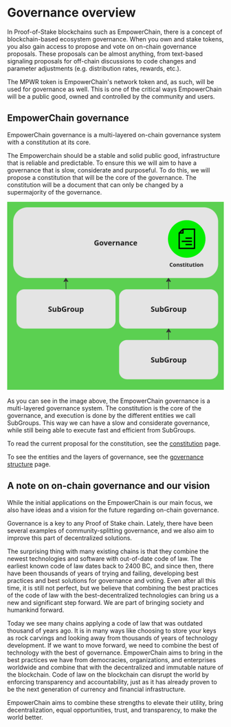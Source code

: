 # Governance overview

In Proof-of-Stake blockchains such as EmpowerChain, there is a concept of blockchain-based ecosystem governance. 
When you own and stake tokens, you also gain access to propose and vote on on-chain governance proposals. 
These proposals can be almost anything, from text-based signaling proposals for off-chain discussions to 
code changes and parameter adjustments (e.g. distribution rates, rewards, etc.).

The MPWR token is EmpowerChain's network token and, as such, will be used for governance as well. 
This is one of the critical ways EmpowerChain will be a public good, owned and controlled by the community and users.

## EmpowerChain governance

EmpowerChain governance is a multi-layered on-chain governance system with a constitution at its core.

The Empowerchain should be a stable and solid public good, infrastructure that is reliable and predictable. 
To ensure this we will aim to have a governance that is slow, considerate and purposeful. To do this,
we will propose a constitution that will be the core of the governance. The constitution will be a
document that can only be changed by a supermajority of the governance.

![EmpowerChain governance overview](governance-overview.png)

As you can see in the image above, the EmpowerChain governance is a multi-layered governance system.
The constitution is the core of the governance, and execution is done by the different entities we call SubGroups.
This way we can have a slow and considerate governance, while still being able to execute fast and efficient from SubGroups.

To read the current proposal for the constitution, see the [constitution](constitution.md) page.

To see the entities and the layers of governance, see the [governance structure](structure.md) page.

## A note on on-chain governance and our vision
While the initial applications on the EmpowerChain is our main focus, 
we also have ideas and a vision for the future regarding on-chain governance. 

Governance is a key to any Proof of Stake chain. Lately, there have been several examples of 
community-splitting governance, and we also aim to improve this part of decentralized solutions.

The surprising thing with many existing chains is that they combine the newest technologies and software with 
out-of-date code of law. The earliest known code of law dates back to 2400 BC, and since then, 
there have been thousands of years of trying and failing, developing best practices and best solutions 
for governance and voting. Even after all this time, it is still not perfect, but we believe that combining 
the best practices of the code of law with the best-decentralized technologies can bring us a new and 
significant step forward. We are part of bringing society and humankind forward.

Today we see many chains applying a code of law that was outdated thousand of years ago. 
It is in many ways like choosing to store your keys as rock carvings and looking away from thousands of years of 
technology development. If we want to move forward, we need to combine the best of technology with the best of governance. 
EmpowerChain aims to bring in the best practices we have from democracies, organizations, 
and enterprises worldwide and combine that with the decentralized and immutable nature of the blockchain. 
Code of law on the blockchain can disrupt the world by enforcing transparency and accountability, 
just as it has already proven to be the next generation of currency and financial infrastructure.

EmpowerChain aims to combine these strengths to elevate their utility, bring decentralization, 
equal opportunities, trust, and transparency, to make the world better.
